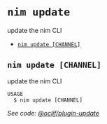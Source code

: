 `nim update`
============

update the nim CLI

* [`nim update [CHANNEL]`](#nim-update-channel)

## `nim update [CHANNEL]`

update the nim CLI

```
USAGE
  $ nim update [CHANNEL]
```

_See code: [@oclif/plugin-update](https://github.com/oclif/plugin-update/blob/v1.3.10/src/commands/update.ts)_
